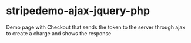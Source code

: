 # stripedemo-ajax-jquery-php
Demo page with Checkout that sends the token to the server through ajax to create a charge and shows the response
